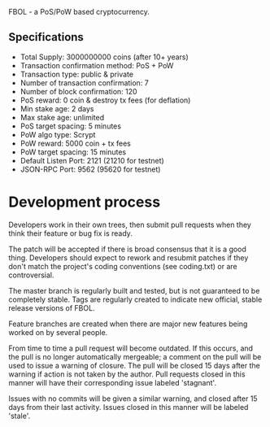 FBOL - a PoS/PoW based cryptocurrency.
		
Specifications
--------------

- Total Supply: 3000000000 coins (after 10+ years)
- Transaction confirmation method: PoS + PoW
- Transaction type: public & private
- Number of transaction confirmation: 7
- Number of block confirmation: 120
- PoS reward: 0 coin & destroy tx fees (for deflation)
- Min stake age: 2 days
- Max stake age: unlimited
- PoS target spacing: 5 minutes
- PoW algo type: Scrypt
- PoW reward: 5000 coin + tx fees
- PoW target spacing: 15 minutes
- Default Listen Port: 2121 (21210 for testnet)
- JSON-RPC Port: 9562 (95620 for testnet)


Development process
===========================

Developers work in their own trees, then submit pull requests when
they think their feature or bug fix is ready.

The patch will be accepted if there is broad consensus that it is a
good thing.  Developers should expect to rework and resubmit patches
if they don't match the project's coding conventions (see coding.txt)
or are controversial.

The master branch is regularly built and tested, but is not guaranteed
to be completely stable. Tags are regularly created to indicate new
official, stable release versions of FBOL.

Feature branches are created when there are major new features being
worked on by several people.

From time to time a pull request will become outdated. If this occurs, and
the pull is no longer automatically mergeable; a comment on the pull will
be used to issue a warning of closure. The pull will be closed 15 days
after the warning if action is not taken by the author. Pull requests closed
in this manner will have their corresponding issue labeled 'stagnant'.

Issues with no commits will be given a similar warning, and closed after
15 days from their last activity. Issues closed in this manner will be 
labeled 'stale'.
